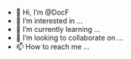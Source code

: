 - 👋 Hi, I’m @DocF
- 👀 I’m interested in ...
- 🌱 I’m currently learning ...
- 💞️ I’m looking to collaborate on ...
- 📫 How to reach me ...

<!---
DocF/DocF is a ✨ special ✨ repository because its `README.md` (this file) appears on your GitHub profile.
You can click the Preview link to take a look at your changes.
--->
